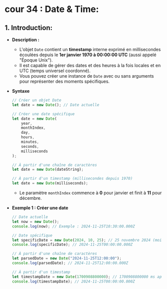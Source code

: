 # cour 34 : **Date & Time:**

## 1. **Introduction:**

-   **Description :**

    -   L'objet `Date` contient un **timestamp** interne exprimé en millisecondes écoulées depuis le **1er janvier 1970 à 00:00:00 UTC** (aussi appelé "Époque Unix").
    -   Il est capable de gérer des dates et des heures à la fois locales et en UTC (temps universel coordonné).
    -   Vous pouvez créer une instance de `Date` avec ou sans arguments pour représenter des moments spécifiques.

-   **Syntaxe**

    ```javascript
    // Créer un objet Date
    let date = new Date(); // Date actuelle

    // Créer une date spécifique
    let date = new Date(
        year,
        monthIndex,
        day,
        hours,
        minutes,
        seconds,
        milliseconds
    );

    // À partir d'une chaîne de caractères
    let date = new Date(dateString);

    // À partir d'un timestamp (millisecondes depuis 1970)
    let date = new Date(milliseconds);
    ```

    -   Le paramètre `monthIndex` commence à **0** pour janvier et finit à **11** pour décembre.

-   **Exemple 1 : Créer une date**

    ```javascript
    // Date actuelle
    let now = new Date();
    console.log(now); // Exemple : 2024-11-25T10:30:00.000Z

    // Date spécifique
    let specificDate = new Date(2024, 10, 25); // 25 novembre 2024 (mois = 10 pour novembre)
    console.log(specificDate); // 2024-11-25T00:00:00.000Z

    // À partir d'une chaîne de caractères
    let parsedDate = new Date("2024-11-25T12:00:00");
    console.log(parsedDate); // 2024-11-25T12:00:00.000Z

    // À partir d'un timestamp
    let timestampDate = new Date(1700908800000); // 1700908800000 ms après 1970
    console.log(timestampDate); // 2024-11-25T00:00:00.000Z
    ```
